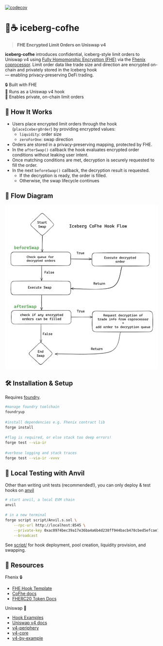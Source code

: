 [![codecov](https://codecov.io/gh/marronjo/iceberg-cofhe/graph/badge.svg?token=K6XI2N7XOL)](https://codecov.io/gh/marronjo/iceberg-cofhe)

# 🧊☕ iceberg-cofhe

> **FHE Encrypted Limit Orders on Uniswap v4**

**iceberg-cofhe** introduces confidential, iceberg-style limit orders to Uniswap v4 using [Fully Homomorphic Encryption (FHE)](https://fhenix.io/) via the [Fhenix coprocessor](https://cofhe-docs.fhenix.zone/docs/devdocs/overview). Limit order data like trade size and direction are encrypted on-chain and privately stored in the Iceberg hook   
— enabling privacy-preserving DeFi trading.

🔒 Built with FHE  
🦄 Runs as a Uniswap v4 hook  
🚀 Enables private, on-chain limit orders  

## 🌊 How It Works

- Users place encrypted limit orders through the hook (`placeIcebergOrder`) by providing encrypted values:
  - `liquidity`: order size
  - `zeroForOne`: swap direction
- Orders are stored in a privacy-preserving mapping, protected by FHE.
- In the `afterSwap()` callback the hook evaluates encrypted order conditions without leaking user intent.
- Once matching conditions are met, decryption is securely requested to fill the order.
- In the next `beforeSwap()` callback, the decryption result is requested.
  - If the decryption is ready, the order is filled.
  - Otherwise, the swap lifecycle continues   

## 🔁 Flow Diagram
<img src="./assets/IcebergCoFheFlow.png" />

## 🛠 Installation & Setup

Requires [foundry](https://book.getfoundry.sh).

```bash
#manage foundry toolchain
foundryup

#install dependencies e.g. Fhenix contract lib
forge install

#flag is required, or else stack too deep errors!
forge test --via-ir

#verbose logging and stack traces
forge test --via-ir -vvvv
```

## 🧪 Local Testing with Anvil

Other than writing unit tests (recommended!), you can only deploy & test hooks on [anvil](https://book.getfoundry.sh/anvil/)

```bash
# start anvil, a local EVM chain
anvil

# in a new terminal
forge script script/Anvil.s.sol \
    --rpc-url http://localhost:8545 \
    --private-key 0xac0974bec39a17e36ba4a6b4d238ff944bacb478cbed5efcae784d7bf4f2ff80 \
    --broadcast
```

See [script/](script/) for hook deployment, pool creation, liquidity provision, and swapping.

## 📖 Resources

Fhenix 🔒
- [FHE Hook Template](https://github.com/marronjo/fhe-hook-template)
- [CoFhe docs](https://cofhe-docs.fhenix.zone/docs/devdocs/overview)
- [FHERC20 Token Docs](https://cofhe-docs.fhenix.zone/docs/devdocs/fherc/fherc20)

Uniswap 🦄
- [Hook Examples](https://github.com/Uniswap/v4-periphery/tree/example-contracts/contracts/hooks/examples)
- [Uniswap v4 docs](https://docs.uniswap.org/contracts/v4/overview)  
- [v4-periphery](https://github.com/uniswap/v4-periphery)  
- [v4-core](https://github.com/uniswap/v4-core)  
- [v4-by-example](https://v4-by-example.org)  
